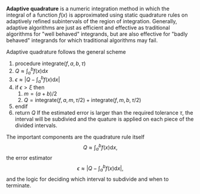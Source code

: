 **Adaptive quadrature** is a numeric integration method in which the integral of a function $f(x)$ is approximated using static quadrature rules on adaptively refined subintervals of the region of integration. Generally, adaptive algorithms are just as efficient and effective as traditional algorithms for "well behaved" integrands, but are also effective for "badly behaved" integrands for which traditional algorithms may fail.

Adaptive quadrature follows the general scheme
1. procedure $\mathrm{integrate}(f, a, b, \tau)$
2. $Q\approx\int_a^b f(x)\mathrm{d}x$
3. $\epsilon\approx\lvert Q - \int_a^b f(x)\mathrm{d}x\rvert$
4. if $\epsilon > \xi$ then
	1. $m=(a+b)/2$
	2. $Q = \mathrm{integrate}(f, a, m, \tau/2) + \mathrm{integrate}(f, m, b, \tau/2)$
5. endif
6. return $Q$
If the estimated error is larger than the required tolerance $\tau$, the interval will be subdivied and the quature is applied on each piece of the divided intervals.

The important components are the quadrature rule itself
$$Q\approx\int_a^bf(x)\mathrm{d}x,$$
the error estimator
$$\epsilon\approx\left\lvert Q-\int_a^bf(x)\mathrm{d}x\right\rvert,$$
and the logic for deciding which interval to subdivide and when to terminate.